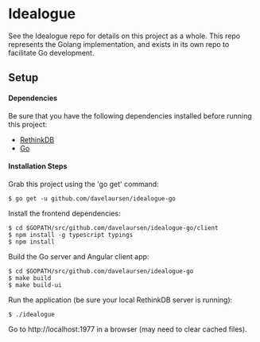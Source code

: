 # Idealogue

See the Idealogue repo for details on this project as a whole. This repo represents the Golang
implementation, and exists in its own repo to facilitate Go development.

## Setup

#### Dependencies
Be sure that you have the following dependencies installed before running this project:

- [RethinkDB](https://www.rethinkdb.com/docs/install/)
- [Go](http://golang.org/doc/install.html)

#### Installation Steps

Grab this project using the 'go get' command:

    $ go get -u github.com/davelaursen/idealogue-go

Install the frontend dependencies:

    $ cd $GOPATH/src/github.com/davelaursen/idealogue-go/client
    $ npm install -g typescript typings
    $ npm install

Build the Go server and Angular client app:

    $ cd $GOPATH/src/github.com/davelaursen/idealogue-go
    $ make build
    $ make build-ui

Run the application (be sure your local RethinkDB server is running):

    $ ./idealogue

Go to http://localhost:1977 in a browser (may need to clear cached files).
